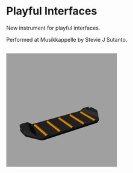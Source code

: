 # Playful Interfaces

New instrument for playful interfaces.

Performed at Musikkappelle by Stevie J Sutanto.

<p align="left" style="float: left;">
  <img src="Imgs/mock-up.png" height="300"/>
</p>
